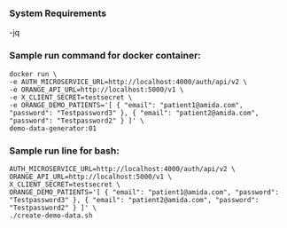 ### System Requirements
-jq

### Sample run command for docker container:
```
docker run \
-e AUTH_MICROSERVICE_URL=http://localhost:4000/auth/api/v2 \
-e ORANGE_API_URL=http://localhost:5000/v1 \
-e X_CLIENT_SECRET=testsecret \
-e ORANGE_DEMO_PATIENTS='[ { "email": "patient1@amida.com", "password": "Testpassword3" }, { "email": "patient2@amida.com", "password": "Testpassword2" } ]' \
demo-data-generator:01 
```

### Sample run line for bash:
```
AUTH_MICROSERVICE_URL=http://localhost:4000/auth/api/v2 \
ORANGE_API_URL=http://localhost:5000/v1 \
X_CLIENT_SECRET=testsecret \
ORANGE_DEMO_PATIENTS='[ { "email": "patient1@amida.com", "password": "Testpassword3" }, { "email": "patient2@amida.com", "password": "Testpassword2" } ]' \
./create-demo-data.sh
```
